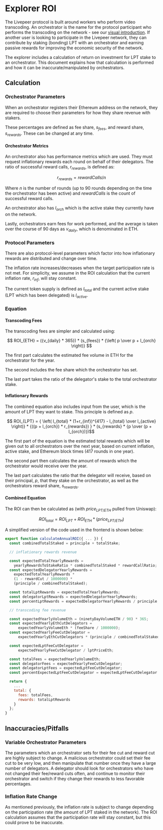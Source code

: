 # Explorer ROI

The Livepeer protocol is built around workers who perform video transcoding. An orchestrator is the name for the protocol participant who performs the transcoding on the network - see our [visual introduction](https://livepeer.org/primer). If another user is looking to participate in the Livepeer network, they can contribute by staking (bonding) LPT with an orchestrator and earning passive rewards for improving the economic security of the network.

The explorer includes a calculation of return on investment for LPT stake to an orchestrator. This document explains how that calculation is performed and how it can be inaccurate/manipulated by orchestrators.

## Calculation

### Orchestrator Parameters

When an orchestrator registers their Ethereum address on the network, they are required to choose their parameters for how they share revenue with stakers.

These percentages are defined as fee share, $s_{fees}$, and reward share, $s_{rewards}$. These can be changed at any time.

#### Orchestrator Metrics

An orchestrator also has performance metrics which are used. They must request inflationary rewards each round on behalf of their delegators. The ratio of successful reward calls, $r_{rewards}$, is defined as:

$$ r_{rewards} = rewardCalls / n $$

Where $n$ is the number of rounds (up to 90 rounds depending on the time the orchestrator has been active) and $rewardCalls$ is the count of successful reward calls.

An orchestrator also has $l_{orch}$ which is the active stake they currently have on the network.

Lastly, orchestrators earn fees for work performed, and the average is taken over the course of 90 days as $v_{daily}$, which is denominated in ETH.

### Protocol Parameters

There are also protocol-level parameters which factor into how inflationary rewards are distributed and change over time.

The inflation rate increases/decreases when the target participation rate is not met. For simplicity, we assume in the ROI calculation that the current inflation rate, $r_{inf}$, will stay constant.

The current token supply is defined as $l_{total}$ and the current active stake (LPT which has been delegated) is $l_{active}$.

### Equation

#### Transcoding Fees

The transcoding fees are simpler and calculated using:

$$ ROI_{ETH} = ({v_{daily} * 365}) * (s_{fees}) * {\left( p \over p + l_{orch}  \right)} $$

The first part calculates the estimated fee volume in ETH for the orchestrator for the year.

The second includes the fee share which the orchestrator has set.

The last part takes the ratio of the delegator's stake to the total orchestrator stake.

#### Inflationary Rewards

The combined equation also includes input from the user, which is the amount of LPT they want to stake. This principle is defined as $p$.

$$ ROI_{LPT} = { \left( l_{total} * (1+r_{inf})^{417} - l_{total} \over l_{active} \right)} * {((p + l_{orch}) * r_{rewards}) } * (s_{rewards} * {p \over (p + l_{orch})})$$

The first part of the equation is the estimated total rewards which will be given out to all orchestrators over the next year, based on current inflation, active stake, and Ethereum block times (417 rounds in one year).

The second part then calculates the amount of rewards which the orchestrator would receive over the year.

The last part calculates the ratio that the delegator will receive, based on their principal, $p$, that they stake on the orchestrator, as well as the orchestrators reward share, $s_{rewards}$.

#### Combined Equation

The ROI can then be calculated as (with $price_{LPT/ETH}$ pulled from Uniswap):

$$ ROI_{total} = ROI_{LPT} + ROI_{ETH} * (price_{LPT/ETH}) $$

A simplified version of the code used in the frontend is shown below:

```javascript
export function calculateAnnualROI({ ... }) {
  const combinedTotalStaked = principle + totalStake;

  // inflationary rewards revenue

  const expectedTotalYearlyRewards =
    yearlyRewardsToStakeRatio * combinedTotalStaked * rewardCallRatio;
  const expectedDelegatorYearlyRewards =
    expectedTotalYearlyRewards *
    (1 - rewardCut / 1000000) *
    (principle / combinedTotalStaked);

  const totalLptRewards = expectedTotalYearlyRewards;
  const delegatorLptRewards = expectedDelegatorYearlyRewards;
  const percentLptRewards = expectedDelegatorYearlyRewards / principle;

  // transcoding fee revenue

  const expectedYearlyVolumeEth = (ninetyDayVolumeETH / 90) * 365;
  const expectedYearlyEthCutDelegators =
      expectedYearlyVolumeEth * (feeShare / 1000000);
  const expectedYearlyFeeCutDelegator =
      expectedYearlyEthCutDelegators * (principle / combinedTotalStaked);

  const expectedLptFeeCutDelegator =
      expectedYearlyFeeCutDelegator / lptPriceEth;

  const totalFees = expectedYearlyVolumeEth;
  const delegatorFees = expectedYearlyFeeCutDelegator;
  const delegatorLptFees = expectedLptFeeCutDelegator;
  const percentExpectedLptFeeCutDelegator = expectedLptFeeCutDelegator / principle;

  return {
    ...
    total: {
      fees: totalFees,
      rewards: totalLptRewards
    }
  };
}
```

## Inaccuracies/Pitfalls

### Variable Orchestrator Parameters

The parameters which an orchestrator sets for their fee cut and reward cut are highly subject to change. A malicious orchestrator could set their fee cut to be very low, and then manipulate that number once they have a large number of delegators. A delegator should look for orchestrators who have not changed their fee/reward cuts often, and continue to monitor their orchestrator and switch if they change their rewards to less favorable percentages.

### Inflation Rate Change

As mentioned previously, the inflation rate is subject to change depending on the participation rate (the amount of LPT staked in the network). The ROI calculation assumes that the participation rate will stay constant, but this could prove to be inaccurate.
